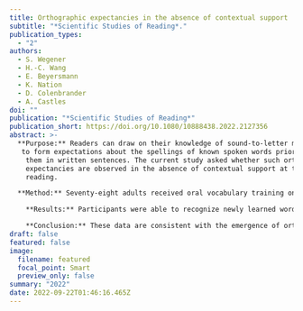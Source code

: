 ```yaml
---
title: Orthographic expectancies in the absence of contextual support
subtitle: "*Scientific Studies of Reading*."
publication_types:
  - "2"
authors:
  - S. Wegener
  - H.-C. Wang
  - E. Beyersmann
  - K. Nation
  - D. Colenbrander
  - A. Castles
doi: ""
publication: "*Scientific Studies of Reading*"
publication_short: https://doi.org/10.1080/10888438.2022.2127356
abstract: >-
  **Purpose:** Readers can draw on their knowledge of sound-to-letter mappings
   to form expectations about the spellings of known spoken words prior to seeing
    them in written sentences. The current study asked whether such orthographic
    expectancies are observed in the absence of contextual support at the point of
    reading.

  **Method:** Seventy-eight adults received oral vocabulary training on 16 novel words over two days, while another set of 16 items was untrained. Following training, participants saw both trained and untrained novel words in print for the first time within a lexical recognition task. Half of the items had spellings that were predictable from their pronunciations (e.g., *nesh*), while the remainder had spellings that were less predictable from their pronunciations (e.g., *koyb*).

    **Results:** Participants were able to recognize newly learned words, and lexical recognition latencies displayed clear evidence of orthographic expectancies, as evidenced by a larger effect of spelling predictability for orally trained than untrained items.

    **Conclusion:** These data are consistent with the emergence of orthographic expectancies even when written words are first encountered in isolation.
draft: false
featured: false
image:
  filename: featured
  focal_point: Smart
  preview_only: false
summary: "2022"
date: 2022-09-22T01:46:16.465Z
---
```

